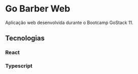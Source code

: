 # Go Barber Web #
Aplicação web desenvolvida durante o Bootcamp GoStack 11.

## Tecnologias ##
### React ###
### Typescript ###
